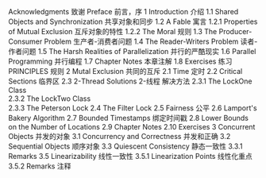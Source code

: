 Acknowledgments									致谢
Preface										前言，序
1 Introduction									介绍
	1.1 Shared Objects and Synchronization					共享对象和同步
	1.2 A Fable								寓言
		1.2.1 Properties of Mutual Exclusion				互斥对象的特性
		1.2.2 The Moral							规则
	1.3 The Producer-Consumer Problem					生产者-消费者问题
	1.4 The Reader-Writers Problem						读者-作者问题
	1.5 The Harsh Realities of Parallelization				并行的严酷现实
	1.6 Parallel Programming						并行编程
	1.7 Chapter Notes							本章注解
	1.8 Exercises								练习
PRINCIPLES									规则
2 Mutal Exclusion								共同的互斥
	2.1 Time								定时
	2.2 Critical Sections							临界区
	2.3 2-Thread Solutions							2-线程 解决方法
		2.3.1 The LockOne Class						
		2.3.2 The LockTwo Class						
		2.3.3 The Peterson Lock
	2.4 The Filter Lock
	2.5 Fairness								公平
	2.6 Lamport's Bakery Algorithm
	2.7 Bounded Timestamps							绑定时间戳
	2.8 Lower Bounds on the Number of Locations
	2.9 Chapter Notes
	2.10 Exercises
3 Concurrent Objects								并发的对象
	3.1 Concurrency and Correctness						并发和正确
	3.2 Sequential Objects							顺序对象
	3.3 Quiescent Consistency						静态一致性
		3.3.1 Remarks
	3.5 Linearizability							线性一致性
		3.5.1 Linearization Points					线性化重点 
		3.5.2 Remarks							注释

